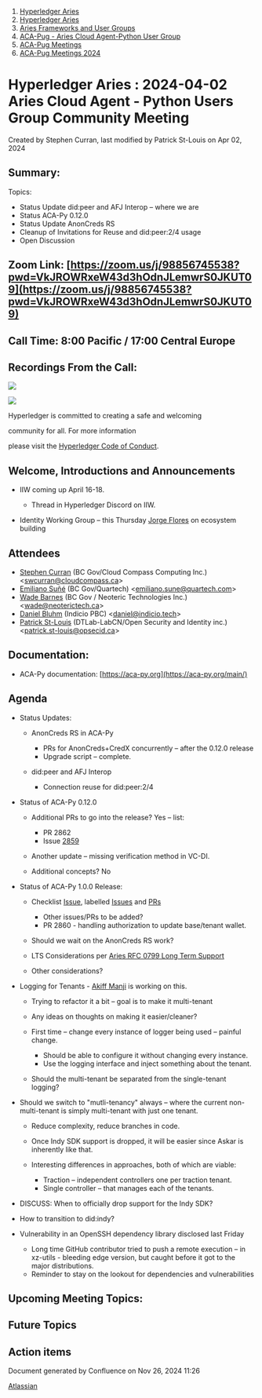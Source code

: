 1. [Hyperledger Aries](index.html)
2. [Hyperledger Aries](Hyperledger-Aries_18481154.html)
3. [Aries Frameworks and User Groups](Aries-Frameworks-and-User-Groups_18481290.html)
4. [ACA-Pug - Aries Cloud Agent-Python User Group](ACA-Pug---Aries-Cloud-Agent-Python-User-Group_18484248.html)
5. [ACA-Pug Meetings](ACA-Pug-Meetings_18484272.html)
6. [ACA-Pug Meetings 2024](ACA-Pug-Meetings-2024_18519005.html)

# Hyperledger Aries : 2024-04-02 Aries Cloud Agent - Python Users Group Community Meeting

Created by Stephen Curran, last modified by Patrick St-Louis on Apr 02, 2024

## Summary:

Topics:

- Status Update did:peer and AFJ Interop – where we are
- Status ACA-Py 0.12.0
- Status Update AnonCreds RS
- Cleanup of Invitations for Reuse and did:peer:2/4 usage
- Open Discussion

## **Zoom Link**: [https://zoom.us/j/98856745538?pwd=VkJROWRxeW43d3hOdnJLemwrS0JKUT09](https://zoom.us/j/98856745538?pwd=VkJROWRxeW43d3hOdnJLemwrS0JKUT09)

## **Call Time**: 8:00 Pacific / 17:00 Central Europe

## Recordings From the Call:

![](https://wiki.hyperledger.org/download/attachments/29034696/Antitrustnotice.png?version=1&modificationDate=1581695654000&api=v2)

![](https://wiki.hyperledger.org/download/attachments/2392771/welcome.png?version=2&modificationDate=1572450107000&api=v2)

Hyperledger is committed to creating a safe and welcoming

community for all. For more information

please visit the [Hyperledger Code of Conduct](https://lf-hyperledger.atlassian.net/wiki/display/HYP/Hyperledger+Code+of+Conduct).

## Welcome, Introductions and Announcements

- IIW coming up April 16-18.
  
  - Thread in Hyperledger Discord on IIW.
- Identity Working Group – this Thursday [Jorge Flores](https://lf-hyperledger.atlassian.net/wiki/people/5c3f9ebb8ee3ae5b8b08422f?ref=confluence) on ecosystem building

## Attendees

- [Stephen Curran](https://lf-hyperledger.atlassian.net/wiki/people/557058:d676f135-ecd6-465b-b7eb-f87976bf4569?ref=confluence) (BC Gov/Cloud Compass Computing Inc.) &lt;swcurran@cloudcompass.ca&gt;
- [Emiliano Suñé](https://lf-hyperledger.atlassian.net/wiki/people/60f1a8944257a90070da4a78?ref=confluence) (BC Gov/Quartech) &lt;emiliano.sune@quartech.com&gt;
- [Wade Barnes](https://lf-hyperledger.atlassian.net/wiki/people/70121:166ee094-a2f2-44b4-adee-5c3da3741ff8?ref=confluence) (BC Gov / Neoteric Technologies Inc.) &lt;wade@neoterictech.ca&gt;
- [Daniel Bluhm](https://lf-hyperledger.atlassian.net/wiki/people/712020:c322d585-d6d2-4479-a990-b91fac45db1c?ref=confluence) (Indicio PBC) &lt;daniel@indicio.tech&gt;
- [Patrick St-Louis](https://lf-hyperledger.atlassian.net/wiki/people/712020:252ecf1c-7d3b-4f2e-805d-1b747814236e?ref=confluence) (DTLab-LabCN/Open Security and Identity inc.) &lt;patrick.st-louis@opsecid.ca&gt;

## Documentation:

- ACA-Py documentation: [https://aca-py.org](https://aca-py.org/main/)

## Agenda

- Status Updates:
  
  - AnonCreds RS in ACA-Py
    
    - PRs for AnonCreds+CredX concurrently – after the 0.12.0 release
    - Upgrade script – complete.
  - did:peer and AFJ Interop
    
    - Connection reuse for did:peer:2/4
- Status of ACA-Py 0.12.0
  
  - Additional PRs to go into the release? Yes – list: 
    
    - PR 2862
    - Issue [2859](https://github.com/hyperledger/aries-cloudagent-python/issues/2859)
  - Another update – missing verification method in VC-DI.
  - Additional concepts? No
- Status of ACA-Py 1.0.0 Release:
  
  - Checklist [Issue](https://github.com/hyperledger/aries-cloudagent-python/issues/2753), labelled [Issues](https://github.com/hyperledger/aries-cloudagent-python/issues?q=is%3Aissue%20is%3Aopen%20label%3A1.0.0) and [PRs](https://github.com/hyperledger/aries-cloudagent-python/pulls?q=is%3Apr%20is%3Aopen%20label%3A1.0.0)
    
    - Other issues/PRs to be added?
    - PR 2860 - handling authorization to update base/tenant wallet.
  - Should we wait on the AnonCreds RS work?
  - LTS Considerations per [Aries RFC 0799 Long Term Support](https://github.com/hyperledger/aries-rfcs/tree/main/concepts/0799-long-term-support)
  - Other considerations?
- Logging for Tenants - [Akiff Manji](https://lf-hyperledger.atlassian.net/wiki/people/557058:493444f6-a19a-4aa4-a9ca-24d3397297bf?ref=confluence) is working on this.
  
  - Trying to refactor it a bit – goal is to make it multi-tenant
  - Any ideas on thoughts on making it easier/cleaner?
  - First time – change every instance of logger being used – painful change.
    
    - Should be able to configure it without changing every instance.
    - Use the logging interface and inject something about the tenant.
  - Should the multi-tenant be separated from the single-tenant logging?
- Should we switch to "mutli-tenancy" always – where the current non-multi-tenant is simply multi-tenant with just one tenant.
  
  - Reduce complexity, reduce branches in code.
  - Once Indy SDK support is dropped, it will be easier since Askar is inherently like that.
  - Interesting differences in approaches, both of which are viable:
    
    - Traction – independent controllers one per traction tenant.
    - Single controller – that manages each of the tenants.
- DISCUSS: When to officially drop support for the Indy SDK?
- How to transition to did:indy?
- Vulnerability in an OpenSSH dependency library disclosed last Friday
  
  - Long time GitHub contributor tried to push a remote execution – in xz-utils - bleeding edge version, but caught before it got to the major distributions.
  - Reminder to stay on the lookout for dependencies and vulnerabilities

## Upcoming Meeting Topics:

## Future Topics

## Action items

Document generated by Confluence on Nov 26, 2024 11:26

[Atlassian](http://www.atlassian.com/)
